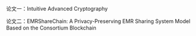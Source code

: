 论文一：Intuitive Advanced Cryptography





论文二：EMRShareChain: A Privacy-Preserving EMR Sharing System Model Based on the Consortium Blockchain
